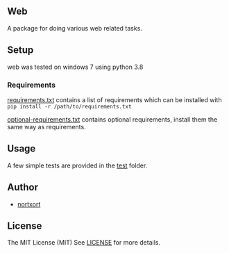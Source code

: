 ## Web

A package for doing various web related tasks.


## Setup

web was tested on windows 7 using python 3.8


### Requirements

[requirements.txt](https://github.com/nortxort/web/blob/master/requirements.txt) contains a list of requirements which can be installed with `pip install -r /path/to/requirements.txt`

[optional-requirements.txt](https://github.com/nortxort/web/blob/master/optional-requirements.txt) contains optional requirements, install them the same way as requirements.

## Usage

A few simple tests are provided in the [test](https://github.com/nortxort/web/blob/master/tests) folder.

## Author

* [nortxort](https://github.com/nortxort)


## License

The MIT License (MIT)
See [LICENSE](https://github.com/nortxort/web/blob/master/LICENSE) for more details.
